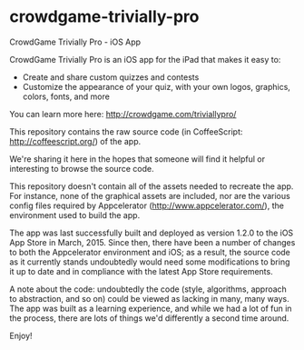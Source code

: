 # crowdgame-trivially-pro
CrowdGame Trivially Pro - iOS App

CrowdGame Trivially Pro is an iOS app for the iPad that makes it easy to:
- Create and share custom quizzes and contests
- Customize the appearance of your quiz, with your own logos, graphics, colors, fonts, and more

You can learn more here: http://crowdgame.com/triviallypro/

This repository contains the raw source code (in CoffeeScript: http://coffeescript.org/) of the app. 

We're sharing it here in the hopes that someone will find it helpful or interesting to browse the source code.

This repository doesn't contain all of the assets needed to recreate the app. For instance, none of the graphical assets are included, nor are the various config files required by Appcelerator (http://www.appcelerator.com/), the environment used to build the app.

The app was last successfully built and deployed as version 1.2.0 to the iOS App Store in March, 2015. Since then, there have been a number of changes to both the Appcelerator environment and iOS; as a result, the source code as it currently stands undoubtedly would need some modifications to bring it up to date and in compliance with the latest App Store requirements.

A note about the code: undoubtedly the code (style, algorithms, approach to abstraction, and so on) could be viewed as lacking in many, many ways. The app was built as a learning experience, and while we had a lot of fun in the process, there are lots of things we'd differently a second time around. 

Enjoy!
